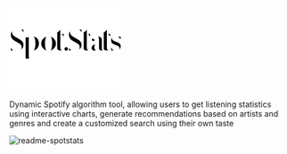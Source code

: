 
![alt text](https://github.com/Johnnybar/spot-stats/blob/master/client/public/readme_spotStats_logo.png?raw=true "Title")

 Dynamic Spotify algorithm tool, allowing users to get listening statistics using interactive charts, generate recommendations based on artists and genres and create a customized search using their own taste


![readme-spotstats](https://github.com/user-attachments/assets/061e4a99-4237-49d5-b1b2-1b649683189b)
